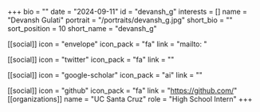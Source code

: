 +++
bio = "" 
date = "2024-09-11" 
id = "devansh_g" 
interests = [] 
name = "Devansh Gulati" 
portrait = "/portraits/devansh_g.jpg" 
short_bio = "" 
sort_position = 10
 short_name = "devansh_g" 

[[social]] 
    icon = "envelope" 
    icon_pack = "fa" 
    link = "mailto: "

 [[social]] 
    icon = "twitter" 
    icon_pack = "fa" 
    link = "" 

[[social]] 
    icon = "google-scholar" 
    icon_pack = "ai" 
    link = "" 

[[social]] 
    icon = "github" 
    icon_pack = "fa" 
    link = "https://github.com/" 
[[organizations]] 
     name = "UC Santa Cruz" 
      role = "High School Intern" 
+++